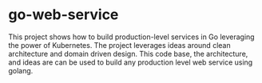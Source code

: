 # go-web-service

This project shows how to build production-level services in Go leveraging the power of Kubernetes. The project leverages ideas around clean architecture and domain driven design. This code base, the architecture, and ideas are can be used to build any production level web service using golang.

